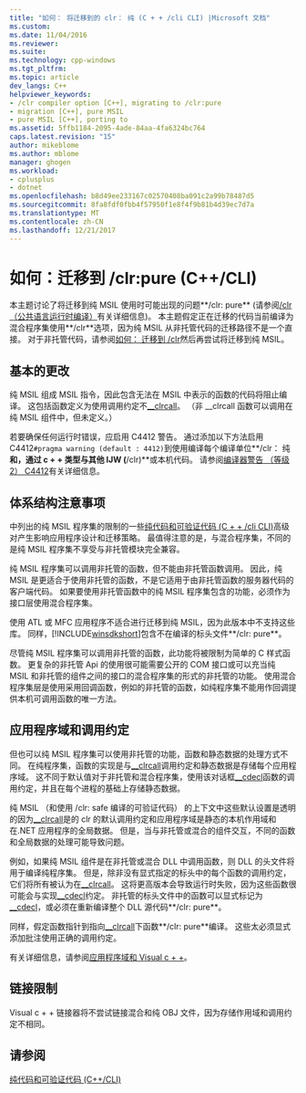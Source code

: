 ```yaml
---
title: "如何： 将迁移到的 clr： 纯 (C + + /cli CLI) |Microsoft 文档"
ms.custom: 
ms.date: 11/04/2016
ms.reviewer: 
ms.suite: 
ms.technology: cpp-windows
ms.tgt_pltfrm: 
ms.topic: article
dev_langs: C++
helpviewer_keywords:
- /clr compiler option [C++], migrating to /clr:pure
- migration [C++], pure MSIL
- pure MSIL [C++], porting to
ms.assetid: 5ffb1184-2095-4ade-84aa-4fa6324bc764
caps.latest.revision: "15"
author: mikeblome
ms.author: mblome
manager: ghogen
ms.workload:
- cplusplus
- dotnet
ms.openlocfilehash: b8d49ee233167c02570408ba091c2a99b78487d5
ms.sourcegitcommit: 8fa8fdf0fbb4f57950f1e8f4f9b81b4d39ec7d7a
ms.translationtype: MT
ms.contentlocale: zh-CN
ms.lasthandoff: 12/21/2017
---
```

# <a name="how-to-migrate-to-clrpure-ccli"></a>如何：迁移到 /clr:pure (C++/CLI)
本主题讨论了将迁移到纯 MSIL 使用时可能出现的问题**/clr: pure** (请参阅[/clr （公共语言运行时编译）](../build/reference/clr-common-language-runtime-compilation.md)有关详细信息)。 本主题假定正在迁移的代码当前编译为混合程序集使用**/clr**选项，因为纯 MSIL 从非托管代码的迁移路径不是一个直接。 对于非托管代码，请参阅[如何： 迁移到 /clr](../dotnet/how-to-migrate-to-clr.md)然后再尝试将迁移到纯 MSIL。  
  
## <a name="basic-changes"></a>基本的更改  
 纯 MSIL 组成 MSIL 指令，因此包含无法在 MSIL 中表示的函数的代码将阻止编译。 这包括函数定义为使用调用约定不[__clrcall](../cpp/clrcall.md)。 （非 __clrcall 函数可以调用在纯 MSIL 组件中，但未定义。）  
  
 若要确保任何运行时错误，应启用 C4412 警告。 通过添加以下方法启用 C4412`#pragma warning (default : 4412)`到使用编译每个编译单位**/clr： 纯**和，通过 c + + 类型与其他 IJW (**/clr)**或本机代码。 请参阅[编译器警告 （等级 2） C4412](../error-messages/compiler-warnings/compiler-warning-level-2-c4412.md)有关详细信息。  
  
## <a name="architectural-considerations"></a>体系结构注意事项  
 中列出的纯 MSIL 程序集的限制的一些[纯代码和可验证代码 (C + + /cli CLI)](../dotnet/pure-and-verifiable-code-cpp-cli.md)高级对产生影响应用程序设计和迁移策略。 最值得注意的是，与混合程序集，不同的是纯 MSIL 程序集不享受与非托管模块完全兼容。  
  
 纯 MSIL 程序集可以调用非托管的函数，但不能由非托管函数调用。 因此，纯 MSIL 是更适合于使用非托管的函数，不是它适用于由非托管函数的服务器代码的客户端代码。 如果要使用非托管函数中的纯 MSIL 程序集包含的功能，必须作为接口层使用混合程序集。  
  
 使用 ATL 或 MFC 应用程序不适合进行迁移到纯 MSIL，因为此版本中不支持这些库。 同样，[!INCLUDE[winsdkshort](../atl-mfc-shared/reference/includes/winsdkshort_md.md)]包含不在编译的标头文件**/clr: pure**。  
  
 尽管纯 MSIL 程序集可以调用非托管的函数，此功能将被限制为简单的 C 样式函数。 更复杂的非托管 Api 的使用很可能需要公开的 COM 接口或可以充当纯 MSIL 和非托管的组件之间的接口的混合程序集的形式的非托管的功能。 使用混合程序集层是使用采用回调函数，例如的非托管的函数，如纯程序集不能用作回调提供本机可调用函数的唯一方法。  
  
## <a name="application-domains-and-calling-conventions"></a>应用程序域和调用约定  
 但也可以纯 MSIL 程序集可以使用非托管的功能，函数和静态数据的处理方式不同。 在纯程序集，函数的实现是与[__clrcall](../cpp/clrcall.md)调用约定和静态数据是存储每个应用程序域。 这不同于默认值对于非托管和混合程序集，使用该对话框[__cdecl](../cpp/cdecl.md)函数的调用约定，并且在每个进程的基础上存储静态数据。  
  
 纯 MSIL （和使用 /clr: safe 编译的可验证代码） 的上下文中这些默认设置是透明的因为[__clrcall](../cpp/clrcall.md)是的 clr 的默认调用约定和应用程序域是静态的本机作用域和在.NET 应用程序的全局数据。 但是，当与非托管或混合的组件交互，不同的函数和全局数据的处理可能导致问题。  
  
 例如，如果纯 MSIL 组件是在非托管或混合 DLL 中调用函数，则 DLL 的头文件将用于编译纯程序集。 但是，除非没有显式指定的标头中的每个函数的调用约定，它们将所有被认为在[__clrcall](../cpp/clrcall.md)。 这将更高版本会导致运行时失败，因为这些函数很可能会与实现[__cdecl](../cpp/cdecl.md)约定。 非托管的标头文件中的函数可以显式标记为[__cdecl](../cpp/cdecl.md)，或必须在重新编译整个 DLL 源代码**/clr: pure**。  
  
 同样，假定函数指针到指向[__clrcall](../cpp/clrcall.md)下函数**/clr: pure**编译。 这些太必须显式添加批注使用正确的调用约定。  
  
 有关详细信息，请参阅[应用程序域和 Visual c + +](../dotnet/application-domains-and-visual-cpp.md)。  
  
## <a name="linking-limitations"></a>链接限制  
 Visual c + + 链接器将不尝试链接混合和纯 OBJ 文件，因为存储作用域和调用约定不相同。  
  
## <a name="see-also"></a>请参阅  
 [纯代码和可验证代码 (C++/CLI)](../dotnet/pure-and-verifiable-code-cpp-cli.md)